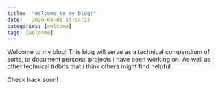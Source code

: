 ```yaml
---
title:  "Welcome to my blog!"
date:   2020-08-01 15:04:23
categories: [welcome]
tags: [welcome]
---
```

Welcome to my blog! This blog will serve as a technical compendium of sorts, to document personal projects i have been working on. As well as other technical tidbits that i think others might find helpful.

Check back soon!

